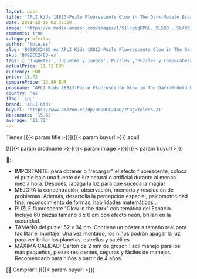 ```yaml
---
layout: post
title: 'APLI Kids 18813-Puzle Fluorescente Glow in The Dark-Modelo Espacio-Efecto neón  Brilla en la oscuridad-60 Piezas tamaño 6 x 6 cm  18813 '
date: 2021-12-16 02:32:20
image: 'https://m.media-amazon.com/images/I/51l+gigBPGL._SL500_._SL400_.jpg'
comments: true
category: ofertas
author: 'tole.es'
slug: 'B09BCC24BD-es APLI Kids 18813-Puzle Fluorescente Glow in The Dark-Modelo...'
sku: 'B09BCC24BD-es'
tags: [ 'Juguetes','Juguetes y juegos','Puzzles','Puzzles y rompecabezas','apli','apli kids', ]
actualPrice: 11.72 EUR
currency: EUR
price: 11.72
comparePrice: 13.89 EUR
prodname: 'APLI Kids 18813-Puzle Fluorescente Glow in The Dark-Modelo Espacio-Efecto neón  Brilla en la oscuridad-60 Piezas tamaño 6 x 6 cm  18813 '
country: 'es'
flag: '🇪🇸'
brand: 'APLI Kids'
buyurl: 'https://www.amazon.es/dp/B09BCC24BD/?tag=tolees-21'
descuento: '15.62'
average: '11.72'
---
```


Tienes [{{< param title >}}]({{< param buyurl >}}) aqui!

[![{{< param prodname >}}]({{< param image >}})]({{< param buyurl >}})

🔎:

- IMPORTANTE: para obtener o "recargar" el efecto fluorescente, coloca el puzle bajo una fuente de luz natural o artificial durante al menos media hora. Después, ¡apaga la luz para que suceda la magia!
- MEJORA la concentración, observación, memoria y resolución de problemas. Además, desarrolla la percepción espacial, psicomotricidad fina, reconocimiento de formas, habilidades matemáticas...
- PUZLE fluorescente "Glow in the dark" con temática del Espacio. Incluye 60 piezas tamaño 6 x 6 cm con efecto neón, brillan en la oscuridad.
- TAMAÑO del puzle: 52 x 34 cm. Contiene un póster a tamaño real para facilitar el montaje. Una vez montado, los niños podrán apagar la luz para ver brillar los planetas, estrellas y satélites.
- MÁXIMA CALIDAD: Cartón de 2 mm de grosor. Fácil manejo para los más pequeños, piezas resistentes, seguras y fáciles de manejar. Recomendado para niños a partir de 4 años.

[🛒 Comprar!!!]({{< param buyurl >}})
